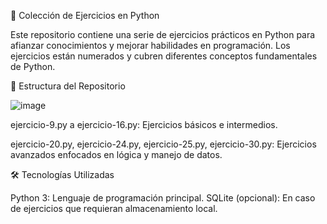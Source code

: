 🐍 Colección de Ejercicios en Python

Este repositorio contiene una serie de ejercicios prácticos en Python para afianzar conocimientos y mejorar habilidades en programación. Los ejercicios están numerados y cubren diferentes conceptos fundamentales de Python.

📁 Estructura del Repositorio

![image](https://github.com/user-attachments/assets/ea64a829-8509-48cd-a0bf-e685f08132bf)

ejercicio-9.py a ejercicio-16.py: Ejercicios básicos e intermedios.

ejercicio-20.py, ejercicio-24.py, ejercicio-25.py, ejercicio-30.py: Ejercicios avanzados enfocados en lógica y manejo de datos.

🛠 Tecnologías Utilizadas

Python 3: Lenguaje de programación principal.
SQLite (opcional): En caso de ejercicios que requieran almacenamiento local.



